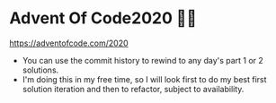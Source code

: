 # Advent Of Code2020 🎄🎅
https://adventofcode.com/2020

* You can use the commit history to rewind to any day's part 1 or 2 solutions.
* I'm doing this in my free time, so I will look first to do my best first solution iteration and then to refactor, subject to availability.

